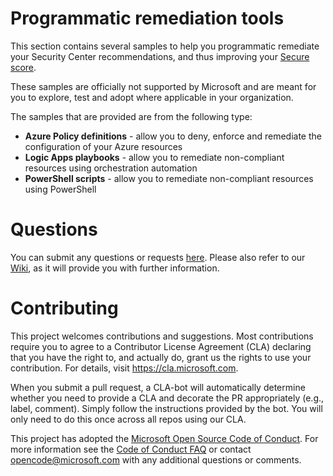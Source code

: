 # Programmatic remediation tools
This section contains several samples to help you programmatic remediate your Security Center recommendations, and thus improving your <a href="https://docs.microsoft.com/en-us/azure/security-center/security-center-secure-score" target="_blank">Secure score</a>.

These samples are officially not supported by Microsoft and are meant for you to explore, test and adopt where applicable in your organization.

The samples that are provided are from the following type:
* **Azure Policy definitions** - allow you to deny, enforce and remediate the configuration of your Azure resources
* **Logic Apps playbooks** - allow you to remediate non-compliant resources using orchestration automation
* **PowerShell scripts** - allow you to remediate non-compliant resources using PowerShell

# Questions
You can submit any questions or requests [here](https://github.com/Azure/Azure-Security-Center/issues). Please also refer to our [Wiki](https://github.com/Azure/Azure-Security-Center/wiki#resources), as it will provide you with further information.

# Contributing

This project welcomes contributions and suggestions.  Most contributions require you to agree to a
Contributor License Agreement (CLA) declaring that you have the right to, and actually do, grant us
the rights to use your contribution. For details, visit https://cla.microsoft.com.

When you submit a pull request, a CLA-bot will automatically determine whether you need to provide
a CLA and decorate the PR appropriately (e.g., label, comment). Simply follow the instructions
provided by the bot. You will only need to do this once across all repos using our CLA.

This project has adopted the [Microsoft Open Source Code of Conduct](https://opensource.microsoft.com/codeofconduct/).
For more information see the [Code of Conduct FAQ](https://opensource.microsoft.com/codeofconduct/faq/) or
contact [opencode@microsoft.com](mailto:opencode@microsoft.com) with any additional questions or comments.

